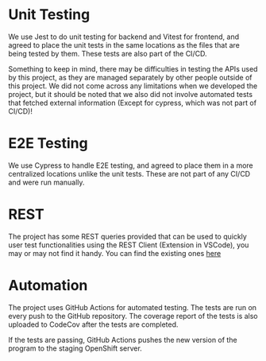 # Unit Testing

We use Jest to do unit testing for backend and Vitest for frontend, and agreed to place the unit tests in the same locations as the files that are being tested by them. These tests are also part of the CI/CD.

Something to keep in mind, there may be difficulties in testing the APIs used by this project, as they are managed separately by other people outside of this project. We did not come across any limitations when we developed the project, but it should be noted that we also did not involve automated tests that fetched external information (Except for cypress, which was not part of CI/CD)!

# E2E Testing

We use Cypress to handle E2E testing, and agreed to place them in a more centralized locations unlike the unit tests. These are not part of any CI/CD and were run manually.

# REST

The project has some REST queries provided that can be used to quickly user test functionalities using the REST Client (Extension in VSCode), you may or may not find it handy. You can find the existing ones [here](https://github.com/Kurssiesitieto/kurssiesitieto-ohtuprojekti/tree/main/rest)

# Automation

The project uses GitHub Actions for automated testing. The tests are run on every push to the GitHub repository. The coverage report of the tests is also uploaded to CodeCov after the tests are completed.

If the tests are passing, GitHub Actions pushes the new version of the program to the staging OpenShift server.
